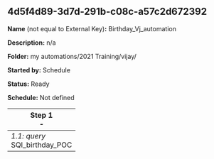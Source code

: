 ## 4d5f4d89-3d7d-291b-c08c-a57c2d672392

**Name** (not equal to External Key)**:** Birthday_Vj_automation

**Description:** n/a

**Folder:** my automations/2021 Training/vijay/

**Started by:** Schedule

**Status:** Ready

**Schedule:** Not defined

| Step 1<br>_-_ |
| --- |
| _1.1: query_<br>SQl_birthday_POC |
